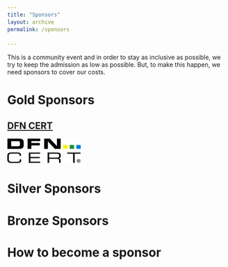```yaml
---
title: "Sponsors"
layout: archive
permalink: /sponsors

---
```


This is a community event and in order to stay as inclusive as
possible, we try to keep the admission as low as possible. But, to
make this happen, we need sponsors to cover our costs.

# Gold Sponsors #

## [DFN CERT](https://www.dfn-cert.de/) ##

![DFN CERT](assets/images/dfn-cert.gif)


# Silver Sponsors #

# Bronze Sponsors #

# How to become a sponsor #


